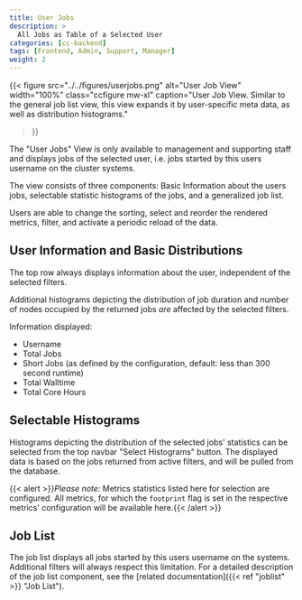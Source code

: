 ```yaml
---
title: User Jobs
description: >
  All Jobs as Table of a Selected User
categories: [cc-backend]
tags: [Frontend, Admin, Support, Manager]
weight: 2
---
```


{{< figure src="../../figures/userjobs.png" alt="User Job View" width="100%" class="ccfigure mw-xl"
    caption="User Job View. Similar to the general job list view, this view expands it by user-specific meta data, as well as distribution histograms."
>}}

The "User Jobs" View is only available to management and supporting staff and displays jobs of the selected user, i.e. jobs started by this users username on the cluster systems.

The view consists of three components: Basic Information about the users jobs, selectable statistic histograms of the jobs, and a generalized job list.

Users are able to change the sorting, select and reorder the rendered metrics, filter, and activate a periodic reload of the data.

## User Information and Basic Distributions

The top row always displays information about the user, independent of the selected filters.

Additional histograms depicting the distribution of job duration and number of nodes occupied by the returned jobs *are* affected by the selected filters.

Information displayed:

* Username
* Total Jobs
* Short Jobs (as defined by the configuration, default: less than 300 second runtime)
* Total Walltime
* Total Core Hours

## Selectable Histograms

Histograms depicting the distribution of the selected jobs' statistics can be selected from the top navbar "Select Histograms" button. The displayed data is based on the jobs returned from active filters, and will be pulled from the database.

{{< alert >}}*Please note:* Metrics statistics listed here for selection are configured. All metrics, for which the `footprint` flag is set in the respective metrics' configuration will be available here.{{< /alert >}}

## Job List

The job list displays all jobs started by this users username on the systems. Additional filters will always respect this limitation. For a detailed description of the job list component, see the [related documentation]({{< ref "joblist" >}} "Job List").
